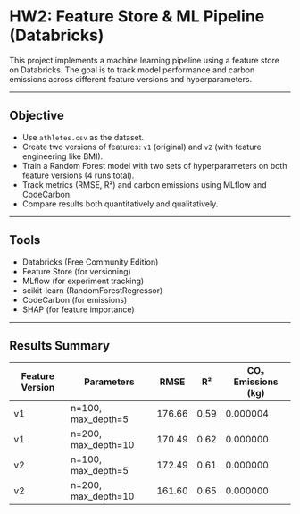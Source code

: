# HW2: Feature Store & ML Pipeline (Databricks)

This project implements a machine learning pipeline using a feature store on Databricks. The goal is to track model performance and carbon emissions across different feature versions and hyperparameters.

---

## Objective

- Use `athletes.csv` as the dataset.  
- Create two versions of features: `v1` (original) and `v2` (with feature engineering like BMI).  
- Train a Random Forest model with two sets of hyperparameters on both feature versions (4 runs total).  
- Track metrics (RMSE, R²) and carbon emissions using MLflow and CodeCarbon.  
- Compare results both quantitatively and qualitatively.  

---

## Tools

- Databricks (Free Community Edition)  
- Feature Store (for versioning)  
- MLflow (for experiment tracking)  
- scikit-learn (RandomForestRegressor)  
- CodeCarbon (for emissions)  
- SHAP (for feature importance)  

---

## Results Summary

| Feature Version | Parameters               | RMSE   | R²    | CO₂ Emissions (kg) |
|-----------------|---------------------------|--------|-------|--------------------|
| v1              | n=100, max_depth=5        | 176.66 | 0.59  | 0.000004           |
| v1              | n=200, max_depth=10       | 170.49 | 0.62  | 0.000000           |
| v2              | n=100, max_depth=5        | 172.49 | 0.61  | 0.000000           |
| v2              | n=200, max_depth=10       | 161.60 | 0.65  | 0.000000           |

